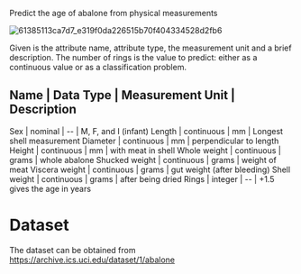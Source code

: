 Predict the age of abalone from physical measurements

![61385113ca7d7_e319f0da226515b70f404334528d2fb6](https://github.com/john-ml-dev/Abalone/assets/78201996/b24e841d-9d8a-4c8c-848e-e5c12059a931)


Given is the attribute name, attribute type, the measurement unit and a brief description.  The number of rings is the value to predict: either as a continuous value or as a classification problem.

Name | Data Type | Measurement Unit | Description
-----------------------------
Sex | nominal | -- | M, F, and I (infant)
Length | continuous | mm | Longest shell measurement
Diameter | continuous | mm | perpendicular to length
Height | continuous | mm | with meat in shell
Whole weight | continuous | grams | whole abalone
Shucked weight | continuous | grams | weight of meat
Viscera weight | continuous | grams | gut weight (after bleeding)
Shell weight | continuous | grams | after being dried
Rings | integer | -- | +1.5 gives the age in years


# Dataset
The dataset can be obtained from
https://archive.ics.uci.edu/dataset/1/abalone

